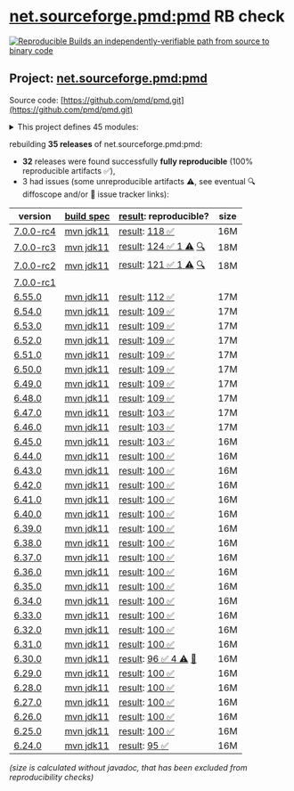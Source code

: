 [net.sourceforge.pmd:pmd](https://central.sonatype.com/artifact/net.sourceforge.pmd/pmd/versions) RB check
=======

[![Reproducible Builds](https://reproducible-builds.org/images/logos/rb.svg) an independently-verifiable path from source to binary code](https://reproducible-builds.org/)

## Project: [net.sourceforge.pmd:pmd](https://central.sonatype.com/artifact/net.sourceforge.pmd/pmd/versions)

Source code: [https://github.com/pmd/pmd.git](https://github.com/pmd/pmd.git)

<details><summary>This project defines 45 modules:</summary>

* [net.sourceforge.pmd:pmd](https://central.sonatype.com/artifact/net.sourceforge.pmd/pmd/7.0.0-rc4)
* [net.sourceforge.pmd:pmd-ant](https://central.sonatype.com/artifact/net.sourceforge.pmd/pmd-ant/7.0.0-rc4)
* [net.sourceforge.pmd:pmd-apex](https://central.sonatype.com/artifact/net.sourceforge.pmd/pmd-apex/7.0.0-rc4)
* [net.sourceforge.pmd:pmd-apex-jorje](https://central.sonatype.com/artifact/net.sourceforge.pmd/pmd-apex-jorje/7.0.0-rc4)
* [net.sourceforge.pmd:pmd-cli](https://central.sonatype.com/artifact/net.sourceforge.pmd/pmd-cli/7.0.0-rc4)
* [net.sourceforge.pmd:pmd-coco](https://central.sonatype.com/artifact/net.sourceforge.pmd/pmd-coco/7.0.0-rc4)
* [net.sourceforge.pmd:pmd-core](https://central.sonatype.com/artifact/net.sourceforge.pmd/pmd-core/7.0.0-rc4)
* [net.sourceforge.pmd:pmd-cpp](https://central.sonatype.com/artifact/net.sourceforge.pmd/pmd-cpp/7.0.0-rc4)
* [net.sourceforge.pmd:pmd-cs](https://central.sonatype.com/artifact/net.sourceforge.pmd/pmd-cs/7.0.0-rc4)
* [net.sourceforge.pmd:pmd-dart](https://central.sonatype.com/artifact/net.sourceforge.pmd/pmd-dart/7.0.0-rc4)
* [net.sourceforge.pmd:pmd-dist](https://central.sonatype.com/artifact/net.sourceforge.pmd/pmd-dist/7.0.0-rc4)
* [net.sourceforge.pmd:pmd-doc](https://central.sonatype.com/artifact/net.sourceforge.pmd/pmd-doc/7.0.0-rc4)
* [net.sourceforge.pmd:pmd-fortran](https://central.sonatype.com/artifact/net.sourceforge.pmd/pmd-fortran/7.0.0-rc4)
* [net.sourceforge.pmd:pmd-gherkin](https://central.sonatype.com/artifact/net.sourceforge.pmd/pmd-gherkin/7.0.0-rc4)
* [net.sourceforge.pmd:pmd-go](https://central.sonatype.com/artifact/net.sourceforge.pmd/pmd-go/7.0.0-rc4)
* [net.sourceforge.pmd:pmd-groovy](https://central.sonatype.com/artifact/net.sourceforge.pmd/pmd-groovy/7.0.0-rc4)
* [net.sourceforge.pmd:pmd-html](https://central.sonatype.com/artifact/net.sourceforge.pmd/pmd-html/7.0.0-rc4)
* [net.sourceforge.pmd:pmd-java](https://central.sonatype.com/artifact/net.sourceforge.pmd/pmd-java/7.0.0-rc4)
* [net.sourceforge.pmd:pmd-java8](https://central.sonatype.com/artifact/net.sourceforge.pmd/pmd-java8/7.0.0-rc4)
* [net.sourceforge.pmd:pmd-javascript](https://central.sonatype.com/artifact/net.sourceforge.pmd/pmd-javascript/7.0.0-rc4)
* [net.sourceforge.pmd:pmd-jsp](https://central.sonatype.com/artifact/net.sourceforge.pmd/pmd-jsp/7.0.0-rc4)
* [net.sourceforge.pmd:pmd-julia](https://central.sonatype.com/artifact/net.sourceforge.pmd/pmd-julia/7.0.0-rc4)
* [net.sourceforge.pmd:pmd-kotlin](https://central.sonatype.com/artifact/net.sourceforge.pmd/pmd-kotlin/7.0.0-rc4)
* [net.sourceforge.pmd:pmd-lang-test](https://central.sonatype.com/artifact/net.sourceforge.pmd/pmd-lang-test/7.0.0-rc4)
* [net.sourceforge.pmd:pmd-languages-deps](https://central.sonatype.com/artifact/net.sourceforge.pmd/pmd-languages-deps/7.0.0-rc4)
* [net.sourceforge.pmd:pmd-lua](https://central.sonatype.com/artifact/net.sourceforge.pmd/pmd-lua/7.0.0-rc4)
* [net.sourceforge.pmd:pmd-matlab](https://central.sonatype.com/artifact/net.sourceforge.pmd/pmd-matlab/7.0.0-rc4)
* [net.sourceforge.pmd:pmd-modelica](https://central.sonatype.com/artifact/net.sourceforge.pmd/pmd-modelica/7.0.0-rc4)
* [net.sourceforge.pmd:pmd-objectivec](https://central.sonatype.com/artifact/net.sourceforge.pmd/pmd-objectivec/7.0.0-rc4)
* [net.sourceforge.pmd:pmd-perl](https://central.sonatype.com/artifact/net.sourceforge.pmd/pmd-perl/7.0.0-rc4)
* [net.sourceforge.pmd:pmd-php](https://central.sonatype.com/artifact/net.sourceforge.pmd/pmd-php/7.0.0-rc4)
* [net.sourceforge.pmd:pmd-plsql](https://central.sonatype.com/artifact/net.sourceforge.pmd/pmd-plsql/7.0.0-rc4)
* [net.sourceforge.pmd:pmd-python](https://central.sonatype.com/artifact/net.sourceforge.pmd/pmd-python/7.0.0-rc4)
* [net.sourceforge.pmd:pmd-ruby](https://central.sonatype.com/artifact/net.sourceforge.pmd/pmd-ruby/7.0.0-rc4)
* [net.sourceforge.pmd:pmd-scala](https://central.sonatype.com/artifact/net.sourceforge.pmd/pmd-scala/7.0.0-rc4)
* [net.sourceforge.pmd:pmd-scala-common](https://central.sonatype.com/artifact/net.sourceforge.pmd/pmd-scala-common/7.0.0-rc4)
* [net.sourceforge.pmd:pmd-scala_2.12](https://central.sonatype.com/artifact/net.sourceforge.pmd/pmd-scala_2.12/7.0.0-rc4)
* [net.sourceforge.pmd:pmd-scala_2.13](https://central.sonatype.com/artifact/net.sourceforge.pmd/pmd-scala_2.13/7.0.0-rc4)
* [net.sourceforge.pmd:pmd-swift](https://central.sonatype.com/artifact/net.sourceforge.pmd/pmd-swift/7.0.0-rc4)
* [net.sourceforge.pmd:pmd-test](https://central.sonatype.com/artifact/net.sourceforge.pmd/pmd-test/7.0.0-rc4)
* [net.sourceforge.pmd:pmd-test-schema](https://central.sonatype.com/artifact/net.sourceforge.pmd/pmd-test-schema/7.0.0-rc4)
* [net.sourceforge.pmd:pmd-tsql](https://central.sonatype.com/artifact/net.sourceforge.pmd/pmd-tsql/7.0.0-rc4)
* [net.sourceforge.pmd:pmd-visualforce](https://central.sonatype.com/artifact/net.sourceforge.pmd/pmd-visualforce/7.0.0-rc4)
* [net.sourceforge.pmd:pmd-vm](https://central.sonatype.com/artifact/net.sourceforge.pmd/pmd-vm/7.0.0-rc4)
* [net.sourceforge.pmd:pmd-xml](https://central.sonatype.com/artifact/net.sourceforge.pmd/pmd-xml/7.0.0-rc4)
</details>

rebuilding **35 releases** of net.sourceforge.pmd:pmd:
- **32** releases were found successfully **fully reproducible** (100% reproducible artifacts :white_check_mark:),
- 3 had issues (some unreproducible artifacts :warning:, see eventual :mag: diffoscope and/or :memo: issue tracker links):

| version | [build spec](/BUILDSPEC.md) | [result](https://reproducible-builds.org/docs/jvm/): reproducible? | size |
| -- | --------- | ------ | -- |
| [7.0.0-rc4](https://central.sonatype.com/artifact/net.sourceforge.pmd/pmd/7.0.0-rc4/pom) | [mvn jdk11](pmd-7.0.0-rc4.buildspec) | [result](pmd-7.0.0-rc4.buildinfo): [118 :white_check_mark: ](pmd-7.0.0-rc4.buildcompare) | 16M |
| [7.0.0-rc3](https://central.sonatype.com/artifact/net.sourceforge.pmd/pmd/7.0.0-rc3/pom) | [mvn jdk11](pmd-7.0.0-rc3.buildspec) | [result](pmd-7.0.0-rc3.buildinfo): [124 :white_check_mark:  1 :warning:](pmd-7.0.0-rc3.buildcompare) [:mag:](pmd-7.0.0-rc3.diffoscope) | 18M |
| [7.0.0-rc2](https://central.sonatype.com/artifact/net.sourceforge.pmd/pmd/7.0.0-rc2/pom) | [mvn jdk11](pmd-7.0.0-rc2.buildspec) | [result](pmd-7.0.0-rc2.buildinfo): [121 :white_check_mark:  1 :warning:](pmd-7.0.0-rc2.buildcompare) [:mag:](pmd-7.0.0-rc2.diffoscope) | 18M |
| [7.0.0-rc1](https://central.sonatype.com/artifact/net.sourceforge.pmd/pmd/7.0.0-rc1/pom) | | | |
| [6.55.0](https://central.sonatype.com/artifact/net.sourceforge.pmd/pmd/6.55.0/pom) | [mvn jdk11](pmd-6.55.0.buildspec) | [result](pmd-6.55.0.buildinfo): [112 :white_check_mark: ](pmd-6.55.0.buildcompare) | 17M |
| [6.54.0](https://central.sonatype.com/artifact/net.sourceforge.pmd/pmd/6.54.0/pom) | [mvn jdk11](pmd-6.54.0.buildspec) | [result](pmd-6.54.0.buildinfo): [109 :white_check_mark: ](pmd-6.54.0.buildcompare) | 17M |
| [6.53.0](https://central.sonatype.com/artifact/net.sourceforge.pmd/pmd/6.53.0/pom) | [mvn jdk11](pmd-6.53.0.buildspec) | [result](pmd-6.53.0.buildinfo): [109 :white_check_mark: ](pmd-6.53.0.buildcompare) | 17M |
| [6.52.0](https://central.sonatype.com/artifact/net.sourceforge.pmd/pmd/6.52.0/pom) | [mvn jdk11](pmd-6.52.0.buildspec) | [result](pmd-6.52.0.buildinfo): [109 :white_check_mark: ](pmd-6.52.0.buildcompare) | 17M |
| [6.51.0](https://central.sonatype.com/artifact/net.sourceforge.pmd/pmd/6.51.0/pom) | [mvn jdk11](pmd-6.51.0.buildspec) | [result](pmd-6.51.0.buildinfo): [109 :white_check_mark: ](pmd-6.51.0.buildcompare) | 17M |
| [6.50.0](https://central.sonatype.com/artifact/net.sourceforge.pmd/pmd/6.50.0/pom) | [mvn jdk11](pmd-6.50.0.buildspec) | [result](pmd-6.50.0.buildinfo): [109 :white_check_mark: ](pmd-6.50.0.buildcompare) | 17M |
| [6.49.0](https://central.sonatype.com/artifact/net.sourceforge.pmd/pmd/6.49.0/pom) | [mvn jdk11](pmd-6.49.0.buildspec) | [result](pmd-6.49.0.buildinfo): [109 :white_check_mark: ](pmd-6.49.0.buildcompare) | 17M |
| [6.48.0](https://central.sonatype.com/artifact/net.sourceforge.pmd/pmd/6.48.0/pom) | [mvn jdk11](pmd-6.48.0.buildspec) | [result](pmd-6.48.0.buildinfo): [109 :white_check_mark: ](pmd-6.48.0.buildcompare) | 17M |
| [6.47.0](https://central.sonatype.com/artifact/net.sourceforge.pmd/pmd/6.47.0/pom) | [mvn jdk11](pmd-6.47.0.buildspec) | [result](pmd-6.47.0.buildinfo): [103 :white_check_mark: ](pmd-6.47.0.buildcompare) | 17M |
| [6.46.0](https://central.sonatype.com/artifact/net.sourceforge.pmd/pmd/6.46.0/pom) | [mvn jdk11](pmd-6.46.0.buildspec) | [result](pmd-6.46.0.buildinfo): [103 :white_check_mark: ](pmd-6.46.0.buildcompare) | 17M |
| [6.45.0](https://central.sonatype.com/artifact/net.sourceforge.pmd/pmd/6.45.0/pom) | [mvn jdk11](pmd-6.45.0.buildspec) | [result](pmd-6.45.0.buildinfo): [103 :white_check_mark: ](pmd-6.45.0.buildcompare) | 16M |
| [6.44.0](https://central.sonatype.com/artifact/net.sourceforge.pmd/pmd/6.44.0/pom) | [mvn jdk11](pmd-6.44.0.buildspec) | [result](pmd-6.44.0.buildinfo): [100 :white_check_mark: ](pmd-6.44.0.buildcompare) | 16M |
| [6.43.0](https://central.sonatype.com/artifact/net.sourceforge.pmd/pmd/6.43.0/pom) | [mvn jdk11](pmd-6.43.0.buildspec) | [result](pmd-6.43.0.buildinfo): [100 :white_check_mark: ](pmd-6.43.0.buildcompare) | 16M |
| [6.42.0](https://central.sonatype.com/artifact/net.sourceforge.pmd/pmd/6.42.0/pom) | [mvn jdk11](pmd-6.42.0.buildspec) | [result](pmd-6.42.0.buildinfo): [100 :white_check_mark: ](pmd-6.42.0.buildcompare) | 16M |
| [6.41.0](https://central.sonatype.com/artifact/net.sourceforge.pmd/pmd/6.41.0/pom) | [mvn jdk11](pmd-6.41.0.buildspec) | [result](pmd-6.41.0.buildinfo): [100 :white_check_mark: ](pmd-6.41.0.buildcompare) | 16M |
| [6.40.0](https://central.sonatype.com/artifact/net.sourceforge.pmd/pmd/6.40.0/pom) | [mvn jdk11](pmd-6.40.0.buildspec) | [result](pmd-6.40.0.buildinfo): [100 :white_check_mark: ](pmd-6.40.0.buildcompare) | 16M |
| [6.39.0](https://central.sonatype.com/artifact/net.sourceforge.pmd/pmd/6.39.0/pom) | [mvn jdk11](pmd-6.39.0.buildspec) | [result](pmd-6.39.0.buildinfo): [100 :white_check_mark: ](pmd-6.39.0.buildcompare) | 16M |
| [6.38.0](https://central.sonatype.com/artifact/net.sourceforge.pmd/pmd/6.38.0/pom) | [mvn jdk11](pmd-6.38.0.buildspec) | [result](pmd-6.38.0.buildinfo): [100 :white_check_mark: ](pmd-6.38.0.buildcompare) | 16M |
| [6.37.0](https://central.sonatype.com/artifact/net.sourceforge.pmd/pmd/6.37.0/pom) | [mvn jdk11](pmd-6.37.0.buildspec) | [result](pmd-6.37.0.buildinfo): [100 :white_check_mark: ](pmd-6.37.0.buildcompare) | 16M |
| [6.36.0](https://central.sonatype.com/artifact/net.sourceforge.pmd/pmd/6.36.0/pom) | [mvn jdk11](pmd-6.36.0.buildspec) | [result](pmd-6.36.0.buildinfo): [100 :white_check_mark: ](pmd-6.36.0.buildcompare) | 16M |
| [6.35.0](https://central.sonatype.com/artifact/net.sourceforge.pmd/pmd/6.35.0/pom) | [mvn jdk11](pmd-6.35.0.buildspec) | [result](pmd-6.35.0.buildinfo): [100 :white_check_mark: ](pmd-6.35.0.buildcompare) | 16M |
| [6.34.0](https://central.sonatype.com/artifact/net.sourceforge.pmd/pmd/6.34.0/pom) | [mvn jdk11](pmd-6.34.0.buildspec) | [result](pmd-6.34.0.buildinfo): [100 :white_check_mark: ](pmd-6.34.0.buildcompare) | 16M |
| [6.33.0](https://central.sonatype.com/artifact/net.sourceforge.pmd/pmd/6.33.0/pom) | [mvn jdk11](pmd-6.33.0.buildspec) | [result](pmd-6.33.0.buildinfo): [100 :white_check_mark: ](pmd-6.33.0.buildcompare) | 16M |
| [6.32.0](https://central.sonatype.com/artifact/net.sourceforge.pmd/pmd/6.32.0/pom) | [mvn jdk11](pmd-6.32.0.buildspec) | [result](pmd-6.32.0.buildinfo): [100 :white_check_mark: ](pmd-6.32.0.buildcompare) | 16M |
| [6.31.0](https://central.sonatype.com/artifact/net.sourceforge.pmd/pmd/6.31.0/pom) | [mvn jdk11](pmd-6.31.0.buildspec) | [result](pmd-6.31.0.buildinfo): [100 :white_check_mark: ](pmd-6.31.0.buildcompare) | 16M |
| [6.30.0](https://central.sonatype.com/artifact/net.sourceforge.pmd/pmd/6.30.0/pom) | [mvn jdk11](pmd-6.30.0.buildspec) | [result](pmd-scala_2.12-6.30.0.buildinfo): [96 :white_check_mark:  4 :warning:](pmd-scala_2.12-6.30.0.buildcompare) [:memo:](https://github.com/pmd/pmd/issues/2970) | 16M |
| [6.29.0](https://central.sonatype.com/artifact/net.sourceforge.pmd/pmd/6.29.0/pom) | [mvn jdk11](pmd-6.29.0.buildspec) | [result](pmd-scala_2.12-6.29.0.buildinfo): [100 :white_check_mark: ](pmd-scala_2.12-6.29.0.buildcompare) | 16M |
| [6.28.0](https://central.sonatype.com/artifact/net.sourceforge.pmd/pmd/6.28.0/pom) | [mvn jdk11](pmd-6.28.0.buildspec) | [result](pmd-scala_2.12-6.28.0.buildinfo): [100 :white_check_mark: ](pmd-scala_2.12-6.28.0.buildcompare) | 16M |
| [6.27.0](https://central.sonatype.com/artifact/net.sourceforge.pmd/pmd/6.27.0/pom) | [mvn jdk11](pmd-6.27.0.buildspec) | [result](pmd-scala_2.12-6.27.0.buildinfo): [100 :white_check_mark: ](pmd-scala_2.12-6.27.0.buildcompare) | 16M |
| [6.26.0](https://central.sonatype.com/artifact/net.sourceforge.pmd/pmd/6.26.0/pom) | [mvn jdk11](pmd-6.26.0.buildspec) | [result](pmd-doc-6.26.0.buildinfo): [100 :white_check_mark: ](pmd-doc-6.26.0.buildcompare) | 16M |
| [6.25.0](https://central.sonatype.com/artifact/net.sourceforge.pmd/pmd/6.25.0/pom) | [mvn jdk11](pmd-6.25.0.buildspec) | [result](pmd-doc-6.25.0.buildinfo): [100 :white_check_mark: ](pmd-doc-6.25.0.buildcompare) | 16M |
| [6.24.0](https://central.sonatype.com/artifact/net.sourceforge.pmd/pmd/6.24.0/pom) | [mvn jdk11](pmd-6.24.0.buildspec) | [result](pmd-doc-6.24.0.buildinfo): [95 :white_check_mark: ](pmd-doc-6.24.0.buildcompare) | 16M |

<i>(size is calculated without javadoc, that has been excluded from reproducibility checks)</i>
